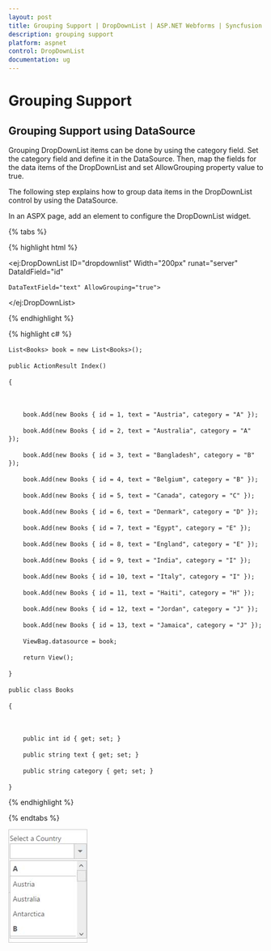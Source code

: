 ```yaml
---
layout: post
title: Grouping Support | DropDownList | ASP.NET Webforms | Syncfusion
description: grouping support
platform: aspnet
control: DropDownList
documentation: ug
---
```


# Grouping Support

## Grouping Support using DataSource

Grouping DropDownList items can be done by using the category field. Set the category field and define it in the DataSource. Then, map the fields for the data items of the DropDownList and set AllowGrouping property value to true.

The following step explains how to group data items in the DropDownList control by using the DataSource.

In an ASPX page, add an element to configure the DropDownList widget.

{% tabs %}

{% highlight html %}

<ej:DropDownList ID="dropdownlist" Width="200px" runat="server" DataIdField="id"

    DataTextField="text" AllowGrouping="true">

</ej:DropDownList>





{% endhighlight %}



{% highlight c# %}

    List<Books> book = new List<Books>();

    public ActionResult Index()

    {



        book.Add(new Books { id = 1, text = "Austria", category = "A" });

        book.Add(new Books { id = 2, text = "Australia", category = "A" });

        book.Add(new Books { id = 3, text = "Bangladesh", category = "B" });

        book.Add(new Books { id = 4, text = "Belgium", category = "B" });

        book.Add(new Books { id = 5, text = "Canada", category = "C" });

        book.Add(new Books { id = 6, text = "Denmark", category = "D" });

        book.Add(new Books { id = 7, text = "Egypt", category = "E" });

        book.Add(new Books { id = 8, text = "England", category = "E" });

        book.Add(new Books { id = 9, text = "India", category = "I" });

        book.Add(new Books { id = 10, text = "Italy", category = "I" });

        book.Add(new Books { id = 11, text = "Haiti", category = "H" });

        book.Add(new Books { id = 12, text = "Jordan", category = "J" });

        book.Add(new Books { id = 13, text = "Jamaica", category = "J" });

        ViewBag.datasource = book;

        return View();

    }

    public class Books

    {



        public int id { get; set; }

        public string text { get; set; }

        public string category { get; set; }

    }



{% endhighlight %}

{% endtabs %}



![](Grouping-Support_images/Grouping-Support_img1.png)





